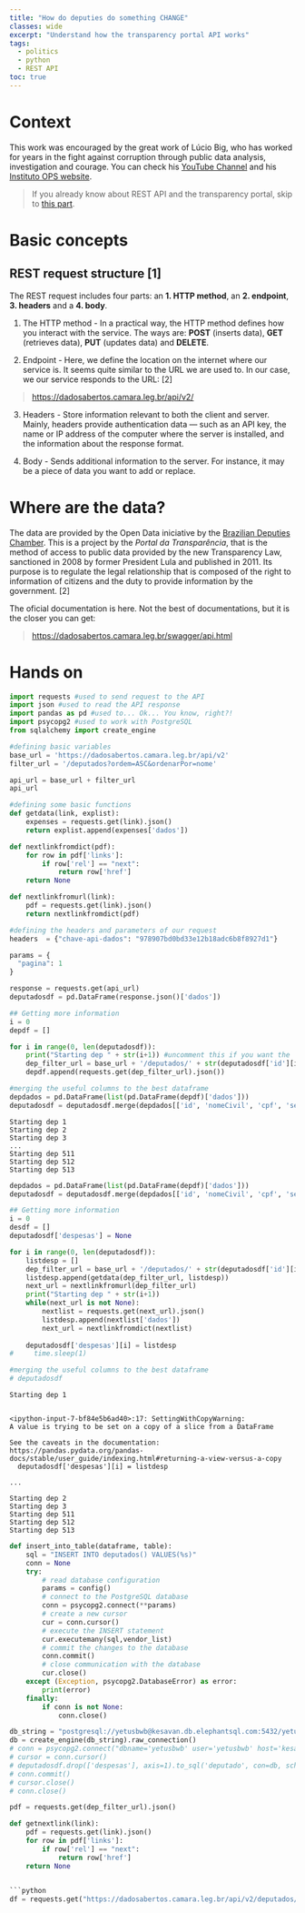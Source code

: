 ```yaml
---
title: "How do deputies do something CHANGE"
classes: wide
excerpt: "Understand how the transparency portal API works"
tags: 
  - politics
  - python
  - REST API
toc: true
---
```

# Context
This work was encouraged by the great work of Lúcio Big, who has worked for years in the fight against corruption through public data analysis, investigation and courage. You can check his [YouTube Channel](https://www.youtube.com/user/ldb1969) and his [Instituto OPS website](https://institutoops.org.br/). 

>If you already know about REST API and the transparency portal, skip to [this part](#hands-on).

# Basic concepts
## REST request structure [1]

The REST request includes four parts: an **1. HTTP method**, an **2. endpoint**, **3. headers** and a **4. body**.

1. The HTTP method - In a practical way, the HTTP method defines how you interact with the service. The ways are: **POST** (inserts data), **GET** (retrieves data), **PUT** (updates data) and **DELETE**. 

2. Endpoint - Here, we define the location on the internet where our service is. It seems quite similar to the URL we are used to. In our case, we our service responds to the URL: [2]
>https://dadosabertos.camara.leg.br/api/v2/

3. Headers - Store information relevant to both the client and server. Mainly, headers provide authentication data — such as an API key, the name or IP address of the computer where the server is installed, and the information about the response format.

4. Body - Sends additional information to the server. For instance, it may be a piece of data you want to add or replace.

# Where are the data? 
The data are provided by the Open Data iniciative by the [Brazilian Deputies Chamber](https://dadosabertos.camara.leg.br/). This is a project by the *Portal da Transparência*, that is the method of access to public data provided by the new Transparency Law, sanctioned in 2008 by former President Lula and published in 2011. Its purpose is to regulate the legal relationship that is composed of the right to information of citizens and the duty to provide information by the government. [2]

The oficial documentation is here. Not the best of documentations, but it is the closer you can get:
>https://dadosabertos.camara.leg.br/swagger/api.html

# Hands on

```python
import requests #used to send request to the API
import json #used to read the API response 
import pandas as pd #used to... Ok... You know, right?!
import psycopg2 #used to work with PostgreSQL
from sqlalchemy import create_engine 
```


```python
#defining basic variables
base_url = 'https://dadosabertos.camara.leg.br/api/v2'
filter_url = '/deputados?ordem=ASC&ordenarPor=nome'

api_url = base_url + filter_url
api_url

#defining some basic functions
def getdata(link, explist):
    expenses = requests.get(link).json()
    return explist.append(expenses['dados'])

def nextlinkfromdict(pdf):
    for row in pdf['links']:
        if row['rel'] == "next":
            return row['href']
    return None

def nextlinkfromurl(link):
    pdf = requests.get(link).json()
    return nextlinkfromdict(pdf)
```


```python
#defining the headers and parameters of our request
headers  = {"chave-api-dados": "978907bd0bd33e12b18adc6b8f8927d1"}

params = {
  "pagina": 1
}
```


```python
response = requests.get(api_url)
deputadosdf = pd.DataFrame(response.json()['dados'])
```


```python
## Getting more information 
i = 0
depdf = []

for i in range(0, len(deputadosdf)):
    print("Starting dep " + str(i+1)) #uncomment this if you want the  
    dep_filter_url = base_url + '/deputados/' + str(deputadosdf['id'][i])
    depdf.append(requests.get(dep_filter_url).json())

#merging the useful columns to the best dataframe
depdados = pd.DataFrame(list(pd.DataFrame(depdf)['dados']))
deputadosdf = deputadosdf.merge(depdados[['id', 'nomeCivil', 'cpf', 'sexo', 'dataNascimento', 'ufNascimento', 'municipioNascimento', 'escolaridade']], on = 'id')
```

    Starting dep 1
    Starting dep 2
    Starting dep 3
    ...
    Starting dep 511
    Starting dep 512
    Starting dep 513


```python
depdados = pd.DataFrame(list(pd.DataFrame(depdf)['dados']))
deputadosdf = deputadosdf.merge(depdados[['id', 'nomeCivil', 'cpf', 'sexo', 'dataNascimento', 'ufNascimento', 'municipioNascimento', 'escolaridade']], on = 'id')
```


```python
## Getting more information
i = 0
desdf = []
deputadosdf['despesas'] = None

for i in range(0, len(deputadosdf)):
    listdesp = []
    dep_filter_url = base_url + '/deputados/' + str(deputadosdf['id'][i]) + '/despesas'
    listdesp.append(getdata(dep_filter_url, listdesp))
    next_url = nextlinkfromurl(dep_filter_url)
    print("Starting dep " + str(i+1))
    while(next_url is not None):
        nextlist = requests.get(next_url).json()
        listdesp.append(nextlist['dados'])
        next_url = nextlinkfromdict(nextlist)
    
    deputadosdf['despesas'][i] = listdesp
#     time.sleep(1)

#merging the useful columns to the best dataframe
# deputadosdf
```

    Starting dep 1


    <ipython-input-7-bf84e5b6ad40>:17: SettingWithCopyWarning: 
    A value is trying to be set on a copy of a slice from a DataFrame
    
    See the caveats in the documentation: https://pandas.pydata.org/pandas-docs/stable/user_guide/indexing.html#returning-a-view-versus-a-copy
      deputadosdf['despesas'][i] = listdesp

    ...

    Starting dep 2
    Starting dep 3
    Starting dep 511
    Starting dep 512
    Starting dep 513


```python
def insert_into_table(dataframe, table):
    sql = "INSERT INTO deputados() VALUES(%s)"
    conn = None
    try:
        # read database configuration
        params = config()
        # connect to the PostgreSQL database
        conn = psycopg2.connect(**params)
        # create a new cursor
        cur = conn.cursor()
        # execute the INSERT statement
        cur.executemany(sql,vendor_list)
        # commit the changes to the database
        conn.commit()
        # close communication with the database
        cur.close()
    except (Exception, psycopg2.DatabaseError) as error:
        print(error)
    finally:
        if conn is not None:
            conn.close()

db_string = "postgresql://yetusbwb@kesavan.db.elephantsql.com:5432/yetusbwb"
db = create_engine(db_string).raw_connection()
# conn = psycopg2.connect("dbname='yetusbwb' user='yetusbwb' host='kesavan.db.elephantsql.com'");
# cursor = conn.cursor()
# deputadosdf.drop(['despesas'], axis=1).to_sql('deputado', con=db, schema="yetusbwb",)
# conn.commit()
# cursor.close()
# conn.close()
```


```python
pdf = requests.get(dep_filter_url).json()

def getnextlink(link):
    pdf = requests.get(link).json()
    for row in pdf['links']:
        if row['rel'] == "next":
            return row['href']
    return None
        

```python
df = requests.get("https://dadosabertos.camara.leg.br/api/v2/deputados/204554/despesas?pagina=10&itens=15").json()
```
